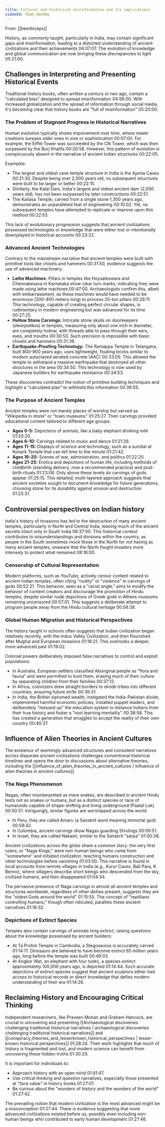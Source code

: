 ```yaml
---
title: Cultural and historical misinformation and its implications
videoId: TDaH_3WuRAg
---
```


From: [[beerbiceps]] <br/> 

History, as commonly taught, particularly in India, may contain significant gaps and misinformation, leading to a distorted understanding of ancient civilizations and their achievements <a class="yt-timestamp" data-t="04:07:07">04:07:07</a>. The evolution of knowledge and global communication are now bringing these discrepancies to light <a class="yt-timestamp" data-t="05:21:00">05:21:00</a>.

## Challenges in Interpreting and Presenting Historical Events

Traditional history books, often written a century or two ago, contain a "calculated bias" designed to spread misinformation <a class="yt-timestamp" data-t="04:56:00">04:56:00</a>. With increased globalization and the spread of information through social media, it's becoming clear that history books are "full of misinformation" <a class="yt-timestamp" data-t="05:20:00">05:20:00</a>.

### The Problem of Stagnant Progress in Historical Narratives
Human evolution typically shows improvement over time, where newer creations surpass older ones in size or sophistication <a class="yt-timestamp" data-t="00:07:00">00:07:00</a>. For example, the Eiffel Tower was succeeded by the CN Tower, which was then surpassed by the Burj Khalifa <a class="yt-timestamp" data-t="00:20:58">00:20:58</a>. However, this pattern of evolution is conspicuously absent in the narrative of ancient Indian structures <a class="yt-timestamp" data-t="00:22:05">00:22:05</a>.

Examples:
*   The largest and oldest cave temple structure in India is the Ajanta Caves <a class="yt-timestamp" data-t="00:21:30">00:21:30</a>. Despite being over 2,000 years old, no subsequent structures were built to be larger or better <a class="yt-timestamp" data-t="00:22:15">00:22:15</a>.
*   Similarly, the Kalai Dam, India's largest and oldest ancient dam (2,000 years old), has not been surpassed by later constructions <a class="yt-timestamp" data-t="00:22:51">00:22:51</a>.
*   The Kailasa Temple, carved from a single stone 1,300 years ago, demonstrates an unparalleled feat of engineering <a class="yt-timestamp" data-t="00:10:02">00:10:02</a>. Yet, no subsequent temples have attempted to replicate or improve upon this method <a class="yt-timestamp" data-t="00:22:53">00:22:53</a>.

This lack of evolutionary progression suggests that ancient civilizations possessed technologies or knowledge that were either lost or intentionally downplayed in historical accounts <a class="yt-timestamp" data-t="00:23:22">00:23:22</a>.

### Advanced Ancient Technologies
Contrary to the mainstream narrative that ancient temples were built with primitive tools like chisels and hammers <a class="yt-timestamp" data-t="00:31:50">00:31:50</a>, evidence suggests the use of advanced machinery:
*   **Lathe Machines:** Pillars in temples like Hoysaleswara and Chennakesava in Karnataka show clear turn marks, indicating they were made using lathe machines <a class="yt-timestamp" data-t="00:47:00">00:47:00</a>. Archaeologists confirm this, albeit with embarrassment, as these machines would have needed to be enormous (300-400 meters long) to process 20-ton pillars <a class="yt-timestamp" data-t="00:28:11">00:28:11</a>. This technology, capable of creating perfect circular shapes, is rudimentary in modern engineering but was advanced for its time <a class="yt-timestamp" data-t="00:27:25">00:27:25</a>.
*   **Hollow Stone Carvings:** Intricate stone skulls on doorkeepers (*dwarpalikas*) in temples, measuring only about one inch in diameter, are completely hollow, with threads able to pass through their ears, eyes, and mouths <a class="yt-timestamp" data-t="00:30:53">00:30:53</a>. Such precision is impossible with basic chisels and hammers <a class="yt-timestamp" data-t="00:31:39">00:31:39</a>.
*   **Earthquake-Proofing Technology:** The Ramappa Temple in Telangana, built 800-900 years ago, uses lightweight, floating bricks similar to modern autoclaved aerated concrete (AAC) <a class="yt-timestamp" data-t="00:33:05">00:33:05</a>. This allowed the temple to withstand a massive earthquake that destroyed all other structures in the area <a class="yt-timestamp" data-t="00:34:50">00:34:50</a>. This technology is now used by Japanese builders for earthquake resistance <a class="yt-timestamp" data-t="00:34:53">00:34:53</a>.

These discoveries contradict the notion of primitive building techniques and highlight a "calculated plan" to withhold this information <a class="yt-timestamp" data-t="00:36:55">00:36:55</a>.

### The Purpose of Ancient Temples
Ancient temples were not merely places of worship but served as "Wikipedia in stone" or "town museums" <a class="yt-timestamp" data-t="01:25:27">01:25:27</a>. Their carvings provided educational content tailored to different age groups:
*   **Ages 0-5:** Depictions of animals, like a baby elephant drinking milk <a class="yt-timestamp" data-t="01:20:20">01:20:20</a>.
*   **Ages 6-10:** Carvings related to music and dance <a class="yt-timestamp" data-t="01:21:26">01:21:26</a>.
*   **Ages 11-15:** Displays of science and technology, such as a sundial at Konark Temple that can tell time to the minute <a class="yt-timestamp" data-t="01:21:42">01:21:42</a>.
*   **Ages 16-20:** Scenes of war, administration, and politics <a class="yt-timestamp" data-t="01:22:20">01:22:20</a>.
*   **Ages 21-25:** Erotica and depictions of human life, including methods of childbirth (standing delivery, now a recommended practice) and post-birth rituals <a class="yt-timestamp" data-t="01:23:06">01:23:06</a>.
Only above these levels do carvings of gods appear <a class="yt-timestamp" data-t="01:25:15">01:25:15</a>. This detailed, multi-layered approach suggests that ancient societies sought to document knowledge for future generations, choosing stone for its durability against erosion and destruction <a class="yt-timestamp" data-t="01:25:31">01:25:31</a>.

## Controversial perspectives on Indian history

India's history of invasions has led to the destruction of many ancient temples, particularly in North and Central India, leaving much of the ancient secrets intact only in South India <a class="yt-timestamp" data-t="06:37:00">06:37:00</a>. This historical context contributes to misunderstandings and divisions within the country, as people in the South sometimes mock those in the North for not having as many ancient temples, unaware that the North fought invaders more intensely to protect what remained <a class="yt-timestamp" data-t="08:16:00">08:16:00</a>.

### Censorship of Cultural Representation
Modern platforms, such as YouTube, actively censor content related to ancient Indian temples, often citing "nudity" or "violence" in carvings of gods <a class="yt-timestamp" data-t="00:52:21">00:52:21</a>. This behavior, seen as a "racist angle," aims to modify the behavior of content creators and discourage the promotion of Hindu temples, despite similar nude depictions of Greek gods in Athens museums remaining uncensored <a class="yt-timestamp" data-t="00:57:01">00:57:01</a>. This suggests a deliberate attempt to program people away from the Hindu cultural heritage <a class="yt-timestamp" data-t="00:58:38">00:58:38</a>.

### Global Human Migration and Historical Perspectives
The history taught in schools often suggests that Indian civilization began relatively recently, with the Indus Valley Civilization, and then flourished after Mughal and European invasions <a class="yt-timestamp" data-t="01:18:21">01:18:21</a>. This overlooks a deeper, more advanced past <a class="yt-timestamp" data-t="01:19:02">01:19:02</a>.

Colonial powers deliberately imposed false narratives to control and exploit populations:
*   In Australia, European settlers classified Aboriginal people as "flora and fauna" and were permitted to hunt them, erasing much of their culture by separating children from their families <a class="yt-timestamp" data-t="00:37:12">00:37:12</a>.
*   In Africa, colonizers drew straight borders to divide tribes into different countries, ensuring future strife <a class="yt-timestamp" data-t="00:39:31">00:39:31</a>.
*   In India, the British siphoned wealth, instigated the India-Pakistan divide, implemented harmful economic policies, installed puppet leaders, and deliberately "messed up" the education system to distance Indians from their true history and foster a "root learning mentality" <a class="yt-timestamp" data-t="00:38:58">00:38:58</a>. This has created a generation that struggles to accept the reality of their own country <a class="yt-timestamp" data-t="00:40:37">00:40:37</a>.

## Influence of Alien Theories in Ancient Cultures
The existence of seemingly advanced structures and consistent narratives across disparate ancient civilizations challenges conventional historical timelines and opens the door to discussions about alternative theories, including the [[influence_of_alien_theories_in_ancient_cultures | influence of alien theories in ancient cultures]].

### The Naga Phenomenon
Nagas, often misinterpreted as mere snakes, are described in ancient Hindu texts not as snakes or humans, but as a distinct species or race of humanoids capable of shape-shifting and living underground (Paatal Lok) <a class="yt-timestamp" data-t="00:50:51">00:50:51</a>. Intriguingly, similar figures are worshipped across the world:
*   In Peru, they are called Amaru (a Sanskrit word meaning immortal god) <a class="yt-timestamp" data-t="00:59:42">00:59:42</a>.
*   In Colombia, ancient carvings show Nagas guarding Shivlings <a class="yt-timestamp" data-t="00:59:51">00:59:51</a>.
*   In Israel, they are called Nakash, similar to the Sanskrit "sarpa" <a class="yt-timestamp" data-t="01:00:38">01:00:38</a>.

Ancient civilizations across the globe share a common story: the very first rulers, or "Naga Kings," were non-human beings who came from "somewhere" and initiated civilization, teaching humans construction and other technologies before vanishing <a class="yt-timestamp" data-t="01:03:00">01:03:00</a>. This narrative is found in local accounts from remote villages in India (e.g., Kurur Caves, Bali Para, K Benno), where villagers describe short beings who descended from the sky, civilized humans, and then disappeared <a class="yt-timestamp" data-t="01:04:34">01:04:34</a>.

The pervasive presence of Naga carvings in almost all ancient temples and structures worldwide, regardless of other deities present, suggests they are the "oldest Gods around the world" <a class="yt-timestamp" data-t="01:15:55">01:15:55</a>. The concept of "reptilians controlling humans," though often ridiculed, parallels these ancient narratives <a class="yt-timestamp" data-t="01:16:32">01:16:32</a>.

### Depictions of Extinct Species
Temples also contain carvings of animals long extinct, raising questions about the knowledge possessed by ancient builders:
*   At Ta Prohm Temple in Cambodia, a Stegosaurus is accurately carved <a class="yt-timestamp" data-t="01:14:17">01:14:17</a>. Dinosaurs are believed to have become extinct 65 million years ago, long before the temple was built <a class="yt-timestamp" data-t="00:48:03">00:48:03</a>.
*   At Angkor Wat, an elephant with four tusks, a species extinct approximately 100,000 years ago, is depicted <a class="yt-timestamp" data-t="01:14:44">01:14:44</a>.
Such accurate depictions of extinct species suggest that ancient sculptors either had access to historical records or direct knowledge that defies modern understanding of their era <a class="yt-timestamp" data-t="01:14:26">01:14:26</a>.

## Reclaiming History and Encouraging Critical Thinking
Independent researchers, like Praveen Mohan and Graham Hancock, are crucial in uncovering and presenting [[Archaeological discoveries challenging traditional historical narratives | archaeological discoveries challenging traditional historical narratives]] and [[conspiracy_theories_and_lesserknown_historical_perspectives | lesser-known historical perspectives]] <a class="yt-timestamp" data-t="01:28:24">01:28:24</a>. Their work highlights that much of history is fragmented and lost, and modern science can benefit from uncovering these hidden truths <a class="yt-timestamp" data-t="01:30:29">01:30:29</a>.

It is important for individuals to:
*   Approach history with an open mind <a class="yt-timestamp" data-t="01:41:47">01:41:47</a>.
*   Use critical thinking and question narratives, especially those presented at "face value" in history books <a class="yt-timestamp" data-t="01:27:01">01:27:01</a>.
*   Be curious about the "wonders of history and the wonders of the world" <a class="yt-timestamp" data-t="01:27:42">01:27:42</a>.

The prevailing notion that modern civilization is the most advanced might be a misconception <a class="yt-timestamp" data-t="01:27:44">01:27:44</a>. There is evidence suggesting that more advanced civilizations existed before us, possibly even including non-human beings who contributed to early human development <a class="yt-timestamp" data-t="01:27:46">01:27:46</a>.